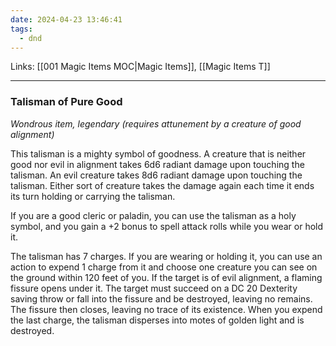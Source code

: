 ```yaml
---
date: 2024-04-23 13:46:41
tags:
  - dnd
---
```

Links: [[001 Magic Items MOC|Magic Items]], [[Magic Items T]]
___
### Talisman of Pure Good

*Wondrous item, legendary (requires attunement by a creature of good alignment)*

This talisman is a mighty symbol of goodness. A creature that is neither good nor evil in alignment takes 6d6 radiant damage upon touching the talisman. An evil creature takes 8d6 radiant damage upon touching the talisman. Either sort of creature takes the damage again each time it ends its turn holding or carrying the talisman.

If you are a good cleric or paladin, you can use the talisman as a holy symbol, and you gain a +2 bonus to spell attack rolls while you wear or hold it.

The talisman has 7 charges. If you are wearing or holding it, you can use an action to expend 1 charge from it and choose one creature you can see on the ground within 120 feet of you. If the target is of evil alignment, a flaming fissure opens under it. The target must succeed on a DC 20 Dexterity saving throw or fall into the fissure and be destroyed, leaving no remains. The fissure then closes, leaving no trace of its existence. When you expend the last charge, the talisman disperses into motes of golden light and is destroyed.